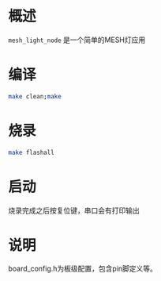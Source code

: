 # 概述

`mesh_light_node` 是一个简单的MESH灯应用

# 编译

```bash
make clean;make
```

# 烧录

```bash
make flashall
```

# 启动

烧录完成之后按复位键，串口会有打印输出

# 说明

board_config.h为板级配置，包含pin脚定义等。